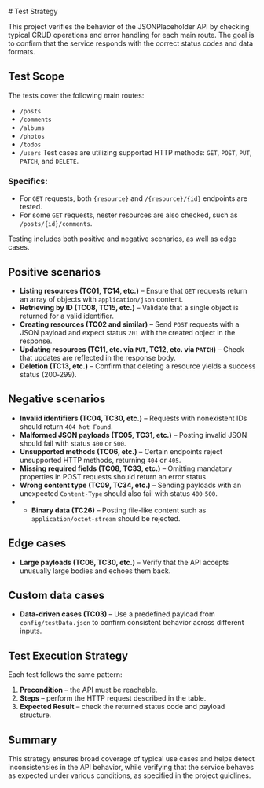 ﻿﻿# Test Strategy

This project verifies the behavior of the JSONPlaceholder API by checking typical CRUD operations and error handling for each main route. The goal is to confirm that the service responds with the correct status codes and data formats.

## Test Scope
The tests cover the following main routes: 
- `/posts`	
- `/comments`	
- `/albums`	
- `/photos`	
- `/todos`
- `/users` 
Test cases are utilizing supported HTTP methods: `GET`, `POST`, `PUT`, `PATCH`, and `DELETE`.
### Specifics:
- For `GET` requests, both `{resource}` and `/{resource}/{id}` endpoints are tested.
- For some `GET` requests, nester resources are also checked, such as `/posts/{id}/comments`.

Testing includes both positive and negative scenarios, as well as edge cases.

## Positive scenarios
- **Listing resources (TC01, TC14, etc.)** – Ensure that `GET` requests return an array of objects with `application/json` content.
- **Retrieving by ID (TC08, TC15, etc.)** – Validate that a single object is returned for a valid identifier.
- **Creating resources (TC02 and similar)** – Send `POST` requests with a JSON payload and expect status `201` with the created object in the response.
- **Updating resources (TC11, etc. via `PUT`, TC12, etc. via `PATCH`)** – Check that updates are reflected in the response body.
- **Deletion (TC13, etc.)** – Confirm that deleting a resource yields a success status (200‑299).

## Negative scenarios
- **Invalid identifiers (TC04, TC30, etc.)** – Requests with nonexistent IDs should return `404 Not Found`.
- **Malformed JSON payloads (TC05, TC31, etc.)** – Posting invalid JSON should fail with status `400` or `500`.
- **Unsupported methods (TC06, etc.)** – Certain endpoints reject unsupported HTTP methods, returning `404` or `405`.
- **Missing required fields (TC08, TC33, etc.)** – Omitting mandatory properties in POST requests should return an error status.
- **Wrong content type (TC09, TC34, etc.)** – Sending payloads with an unexpected `Content-Type` should also fail with status `400`‑`500`.
- - **Binary data (TC26)** – Posting file-like content such as `application/octet-stream` should be rejected.

## Edge cases
- **Large payloads (TC06, TC30, etc.)** – Verify that the API accepts unusually large bodies and echoes them back.

## Custom data cases
- **Data-driven cases (TC03)** – Use a predefined payload from `config/testData.json` to confirm consistent behavior across different inputs.

## Test Execution Strategy
Each test follows the same pattern:
1. **Precondition** – the API must be reachable.
2. **Steps** – perform the HTTP request described in the table.
3. **Expected Result** – check the returned status code and payload structure.

## Summary
This strategy ensures broad coverage of typical use cases and helps detect inconsistensies in the API behavior, while verifying that the service behaves as expected under various conditions, as specified in the project guidlines.
